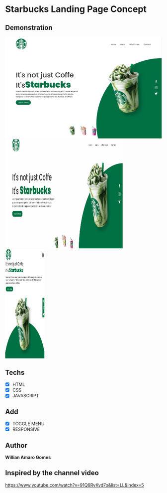 # Starbucks Landing Page Concept


## Demonstration
<img src="./images/demo.JPG">
<div style="display:inline-block;">
    <img src="./images/jsanimation.gif" alt="js-animation" width="75%" height="350">
    <img src="./images/toggle.gif"alt="menu-toggle" width="25%" height="350">
</div>

## Techs
* [X] HTML
* [X] CSS
* [X] JAVASCRIPT

## Add

* [X] TOGGLE MENU
* [X] RESPONSIVE

## Author

**Willian Amaro Gomes**

## Inspired by the channel video

<a href="https://www.youtube.com/watch?v=91Q6RvKvd7o&list=LL&index=5">https://www.youtube.com/watch?v=91Q6RvKvd7o&list=LL&index=5</a>
